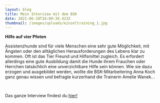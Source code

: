 ```yaml
---
layout: blog
title: Mein Interview mit dem BSK
date: 2021-06-28T16:09:39.423Z
thumbnail: /images/uploads/einzeltraining_1.jpg
---
```

**Hilfe auf vier Pfoten**
<br>

Assistenzhunde sind für viele Menschen eine sehr gute Möglichkeit, 
mit Ängsten oder den alltäglichen Herausforderungen des Lebens klar zu kommen.
Oft ist das Tier Freund und Hilfsmittel zugleich. Es erfordert allerdings eine gute Ausbildung damit die Hunde ihrem 
Frauchen oder Herrchen tatsächlich eine unverzichtbare Hilfe sein können. Wie sie dazu erzogen und ausgebildet werden,
wollte die BSK-Mitarbeitering Anna Koch ganz genau wissen und befragte kurzerhand die Trainerin Amelie Wanek...

<br>

Das ganze Interview findest du [hier!](/files/Interview_BSK_Zusammenfassung.pdf)
